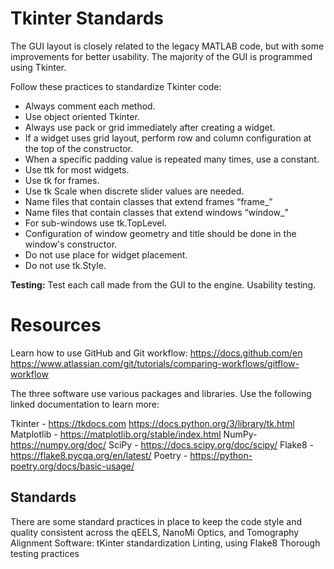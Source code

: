 # Tkinter Standards

The GUI layout is closely related to the legacy MATLAB code, but with some improvements for better usability. The majority of the GUI is programmed using Tkinter.

Follow these practices to standardize Tkinter code:
- Always comment each method.
- Use object oriented Tkinter.
- Always use pack or grid immediately after creating a widget.
- If a widget uses grid layout, perform row and column configuration at the top of the constructor.
- When a specific padding value is repeated many times, use a constant.
- Use ttk for most widgets.
- Use tk for frames.
- Use tk Scale when discrete slider values are needed.
- Name files that contain classes that extend frames “frame_”
- Name files that contain classes that extend windows “window_”
- For sub-windows use tk.TopLevel.
- Configuration of window geometry and title should be done in the window's constructor.
- Do not use place for widget placement.
- Do not use tk.Style.

**Testing:**
Test each call made from the GUI to the engine. Usability testing.

# Resources

Learn how to use GitHub and Git workflow:
https://docs.github.com/en 
https://www.atlassian.com/git/tutorials/comparing-workflows/gitflow-workflow 

The three software use various packages and libraries. Use the following linked documentation to learn more:

Tkinter - https://tkdocs.com 
https://docs.python.org/3/library/tk.html 
Matplotlib - https://matplotlib.org/stable/index.html 
NumPy- https://numpy.org/doc/
SciPy - https://docs.scipy.org/doc/scipy/ 
Flake8 - https://flake8.pycqa.org/en/latest/ 
Poetry - https://python-poetry.org/docs/basic-usage/ 

## Standards

There are some standard practices in place to keep the code style and quality consistent across the qEELS, NanoMi Optics, and Tomography Alignment Software:
tKinter standardization
Linting, using Flake8
Thorough testing practices